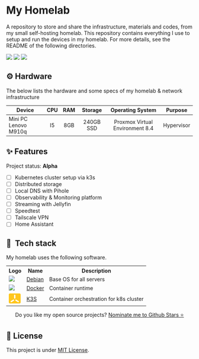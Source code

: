 # My Homelab

A repository to store and share the infrastructure, materials and codes, from my small self-hosting homelab. This repository contains everything I use to setup and run the devices in my homelab. For more details, see the README of the following directories.

<div> 
  <a href="https://www.linkedin.com/in/kawansilva29" target="_blank"><img src="https://img.shields.io/badge/-LinkedIn-%230077B5?style=fflat&logo=linkedin&logoColor=white" target="_blank"></a>
  <a href="http://kwnsilva.me/" target="_blank"><img src="https://img.shields.io/badge/-Website%2fBlog-blue?style=flat&logo=website&logoColor=white&link="_blank"></a> 
  <a href="https://www.instagram.com/imkawann/" target="_blank"><img src="https://img.shields.io/badge/Instagram-E4405F?style=flat&logo=instagram&logoColor=white" target="_blank"></a>
</div>

## ⚙️ Hardware

The below lists the hardware and some specs of my homelab & network infrastructure

| Device                     | CPU        | RAM   | Storage              | Operating System                | Purpose    |
| ---------------------------|:----------:|:-----:|:--------------------:|:-------------------------------:|:----------:|
| Mini PC Lenovo M910q             | I5         | 8GB   | 240GB SSD            |Proxmox Virtual Environment 8.4  | Hypervisor |

## ✨ Features

Project status: **Alpha**
- [ ] Kubernetes cluster setup via k3s
- [ ] Distributed storage
- [ ] Local DNS with Pihole
- [ ] Observability & Monitoring platform
- [ ] Streaming with Jellyfin
- [ ] Speedtest
- [ ] Tailscale VPN
- [ ] Home Assistant

## :wrench:&nbsp; Tech stack

My homelab uses the following software.

<table>
  <tr>
    <th>Logo</th>
    <th>Name</th>
    <th>Description</th>
  </tr>
  <tr>
    <td><img width="32" src="https://www.vectorlogo.zone/logos/debian/debian-icon.svg"></td>
    <td><a href="https://www.debian.org">Debian</a></td>
    <td>Base OS for all servers</td>
  </tr>
  <tr>
    <td><img width="32" src="https://www.vectorlogo.zone/logos/docker/docker-tile.svg"></td>
    <td><a href="https://www.docker.com">Docker</a></td>
    <td>Container runtime</td>
  </tr>
  <tr>
    <td><img width="32" src="https://github.com/cncf/artwork/blob/main/projects/k3s/icon/color/k3s-icon-color.svg"></td>
    <td><a href="https://k3s.io">K3S</a></td>
    <td>Container orchestration for k8s cluster</td>
  </tr>
</table>

<p align='center'>
  Do you like my open source projects? <a href='https://stars.github.com/nominate/'>Nominate me to Github Stars ⭐</a>
</p>

## :memo: License

This project is under [MIT License](./LICENSE).

